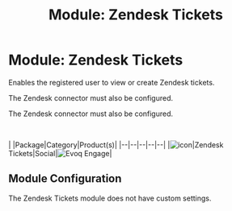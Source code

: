 ﻿---
uid: module-zendesk-tickets
locale: en
title: "Module: Zendesk Tickets"
dnnversion: 09.02.00
---

# Module: Zendesk Tickets

Enables the registered user to view or create Zendesk tickets.

The Zendesk connector must also be configured.

The Zendesk connector must also be configured.

 

|  |Package|Category|Product(s)|
|--|--|--|--|--|
|![icon](/images/ico-module-zendesk.png)|Zendesk Tickets|Social|![Evoq Engage](/images/ico-evoq-engage.png)|

## Module Configuration

The Zendesk Tickets module does not have custom settings.
